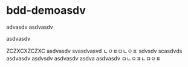 # bdd-demoasdv
advasdv
asdvasdv

asdvasdv

ZCZXCXZCZXC
asdvasdv
svasdvasvd
ㄴㅇㅍㅁㄴㅇㅍ
sdvsdv
scasdvds
asdvasdv
asdvsdv
asdvasdv
asdva
asdvasdv
ㅁㄴㅇㅍㄴㅁㅇㅍ
